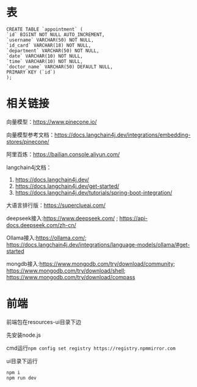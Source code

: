 # 表
```mysql
CREATE TABLE `appointment` (
`id` BIGINT NOT NULL AUTO_INCREMENT,
`username` VARCHAR(50) NOT NULL,
`id_card` VARCHAR(18) NOT NULL,
`department` VARCHAR(50) NOT NULL,
`date` VARCHAR(10) NOT NULL,
`time` VARCHAR(10) NOT NULL,
`doctor_name` VARCHAR(50) DEFAULT NULL,
PRIMARY KEY (`id`)
);
```

# 相关链接

向量模型：https://www.pinecone.io/

向量模型参考文档：https://docs.langchain4j.dev/integrations/embedding-stores/pinecone/

阿里百炼：https://bailian.console.aliyun.com/

langchain4j文档：
1. https://docs.langchain4j.dev/
2. https://docs.langchain4j.dev/get-started/
3. https://docs.langchain4j.dev/tutorials/spring-boot-integration/

大语言排行版：https://superclueai.com/

deepseek接入:https://www.deepseek.com/ ; https://api-docs.deepseek.com/zh-cn/

Ollama接入:https://ollama.com/;    https://docs.langchain4j.dev/integrations/language-models/ollama/#get-started

mongdb接入:https://www.mongodb.com/try/download/community;   https://www.mongodb.com/try/download/shell;   https://www.mongodb.com/try/download/compass



# 前端

前端包在resources-ui目录下边

先安装node.js

cmd运行```npm config set registry https://registry.npmmirror.com```

ui目录下运行
```
npm i
npm run dev
```
